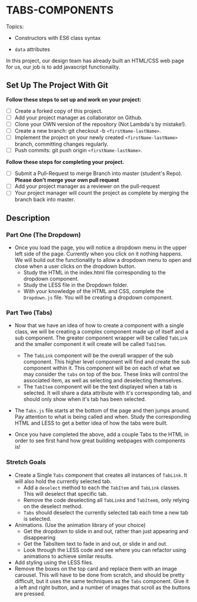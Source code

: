 # TABS-COMPONENTS

Topics:

-   Constructors with ES6 class syntax

-   `data` attributes

In this project, our design team has already built an HTML/CSS web page for us, our job is to add javascript functionality.

## Set Up The Project With Git

**Follow these steps to set up and work on your project:**

-   [ ] Create a forked copy of this project.
-   [ ] Add your project manager as collaborator on Github.
-   [ ] Clone your OWN version of the repository (Not Lambda's by mistake!).
-   [ ] Create a new branch: git checkout -b `<firstName-lastName>`.
-   [ ] Implement the project on your newly created `<firstName-lastName>` branch, committing changes regularly.
-   [ ] Push commits: git push origin `<firstName-lastName>`.

**Follow these steps for completing your project.**

-   [ ] Submit a Pull-Request to merge <firstName-lastName> Branch into master (student's Repo). **Please don't merge your own pull request**
-   [ ] Add your project manager as a reviewer on the pull-request
-   [ ] Your project manager will count the project as complete by merging the branch back into master.

## Description

### Part One (The Dropdown)

-   Once you load the page, you will notice a dropdown menu in the upper left side of the page. Currently when you click on it nothing happens. We will build out the functionality to allow a dropdown menu to open and close when a user clicks on the dropdown button.
    -   Study the HTML in the index.html file corresponding to the dropdown component.
    -   Study the LESS file in the Dropdown folder.
    -   With your knowledge of the HTML and CSS, complete the `Dropdown.js` file. You will be creating a dropdown component.

### Part Two (Tabs)

-   Now that we have an idea of how to create a component with a single class, we will be creating a complex component made up of itself and a sub component. The greater component wrapper will be called `TabLink` and the smaller component it will create will be called `TabItem`.

    -   The `TabLink` component will be the overall wrapper of the sub component. This higher level component will find and create the sub component within it. This component will be on each of what we may consider the `tabs` on top of the box. These links will control the associated item, as well as selecting and deselecting themselves.
    -   The `TabItem` component will be the text displayed when a tab is selected. It will share a data attribute with it's corresponding tab, and should only show when it's tab has been selected.

-   The `Tabs.js` file starts at the bottom of the page and then jumps around. Pay attention to what is being called and when. Study the corresponding HTML and LESS to get a better idea of how the tabs were built.

-   Once you have completed the above, add a couple Tabs to the HTML in order to see first hand how great building webpages with components is!

### Stretch Goals

-   Create a Single `Tabs` component that creates all instances of `TabLink`. It will also hold the currently selected tab.
    -   Add a `deselect` method to each the `TabItem` and `TabLink` classes. This will deselect that specific tab.
    -   Remove the code deselecting all `TabLink`s and `TabItem`s, only relying on the deselect method.
    -   `Tabs` should deselect the currently selected tab each time a new tab is selected.
-   Animations. (Use the animation library of your choice)
    -   Get the dropdown to slide in and out, rather than just appearing and disappearing
    -   Get the TabsItem text to fade in and out, or slide in and out.
    -   Look through the LESS code and see where you can refactor using animations to achieve similar results.
-   Add styling using the LESS files.
-   Remove the boxes on the top card and replace them with an image carousel. This will have to be done from scratch, and should be pretty difficult, but it uses the same techniques as the `Tabs` component. Give it a left and right button, and a number of images that scroll as the buttons are pressed.
